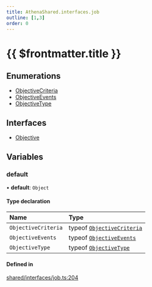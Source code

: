 ```yaml
---
title: AthenaShared.interfaces.job
outline: [1,3]
order: 0
---
```


# {{ $frontmatter.title }}


## Enumerations

- [ObjectiveCriteria](../enums/shared_interfaces_job_ObjectiveCriteria.md)
- [ObjectiveEvents](../enums/shared_interfaces_job_ObjectiveEvents.md)
- [ObjectiveType](../enums/shared_interfaces_job_ObjectiveType.md)

## Interfaces

- [Objective](../interfaces/shared_interfaces_job_Objective.md)

## Variables

### default

• **default**: `Object`

#### Type declaration

| Name | Type |
| :------ | :------ |
| `ObjectiveCriteria` | typeof [`ObjectiveCriteria`](../enums/shared_interfaces_job_ObjectiveCriteria.md) |
| `ObjectiveEvents` | typeof [`ObjectiveEvents`](../enums/shared_interfaces_job_ObjectiveEvents.md) |
| `ObjectiveType` | typeof [`ObjectiveType`](../enums/shared_interfaces_job_ObjectiveType.md) |

#### Defined in

[shared/interfaces/job.ts:204](https://github.com/Stuyk/altv-athena/blob/7cb341a/src/core/shared/interfaces/job.ts#L204)
